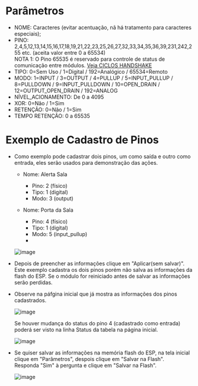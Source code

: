 # Parâmetros
 - NOME: Caracteres (evitar acentuação, nã há tratamento para caracteres especiais);
 - PINO: 2,4,5,12,13,14,15,16,17,18,19,21,22,23,25,26,27,32,33,34,35,36,39,231,242,255 etc. (aceita valor entre 0 a 65534)<br>
   NOTA 1: O Pino 65535 é reservado para controle de status de comunicação entre módulos. [Veja CICLOS HANDSHAKE](intermod.md)<br>
 - TIPO: 0=Sem Uso / 1=Digital / 192=Analógico / 65534=Remoto
 - MODO: 1=INPUT / 3=OUTPUT / 4=PULLUP / 5=INPUT_PULLUP / 8=PULLDOWN / 9=INPUT_PULLDOWN / 10=OPEN_DRAIN / 12=OUTPUT_OPEN_DRAIN / 192=ANALOG
 - NÍVEL_ACIONAMENTO: De 0 a 4095
 - XOR: 0=Não / 1=Sim
 - RETENÇÃO: 0=Não / 1=Sim
 - TEMPO RETENÇÃO: 0 a 65535

# Exemplo de Cadastro de Pinos

- Como exemplo pode cadastrar dois pinos, um como saída e outro como entrada, eles serão usados para demonstração das ações.<br>
  - Nome: Alerta Sala
    - Pino: 2 (físico)
    - Tipo: 1 (digital)
    - Modo: 3 (output)

  - Nome: Porta da Sala
    - Pino: 4 (físico)
    - Tipo: 1 (digital)
    - Modo: 5 (input_pullup)
    - 
  ![image](https://github.com/rede-analista/smcr/assets/66534023/d97e59e7-be15-4acc-9695-e164870d3bbc)


- Depois de preencher as informações clique em "Aplicar(sem salvar)".<br>
  Este exemplo cadastra os dois pinos porém não salva as informações da flash do ESP. Se o módulo for reiniciado antes de salvar as informações serão perdidas.<br>

- Observe na páfgina inicial que já mostra as informações dos pinos cadastrados.
  
  ![image](https://github.com/rede-analista/smcr/assets/66534023/ba1d3432-ff64-4ca0-a7ca-e615f803849d)


  Se houver mudança do status do pino 4 (cadastrado como entrada) poderá ser visto na linha Status da tabela na página inicial.<br>

  ![image](https://github.com/rede-analista/smcr/assets/66534023/dd1b8748-42df-4043-baec-efe1a665ef61)

- Se quiser salvar as informações na memória flash do ESP, na tela inicial clique em "Parâmetros", despois clique em "Salvar na Flash".<br>
  Responda "Sim" à pergunta e clique em "Salvar na Flash".<br>
  
  ![image](https://github.com/rede-analista/smcr/assets/66534023/2c82afff-a3c7-4ba4-ab7e-398530c743da)

